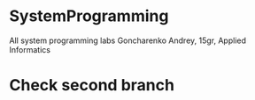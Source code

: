 # SystemProgramming
All system programming labs
Goncharenko Andrey, 15gr, Applied Informatics
# Check second branch

